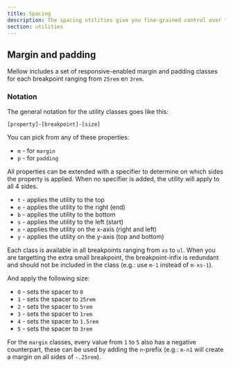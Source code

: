 ```yaml
---
title: Spacing
description: The spacing utilities give you fine-grained control over the margin and padding of your elements in a responsive manner.
section: utilities
---
```


## Margin and padding
Mellow includes a set of responsive-enabled margin and padding classes for each breakpoint ranging from `25rem` en `3rem`.

### Notation
The general notation for the utility classes goes like this:

`[property]-[breakpoint]-[size]`

You can pick from any of these properties:

* `m` - for `margin`
* `p` - for `padding`

All properties can be extended with a specifier to determine on which sides the property is applied. When no specifier is added, the utility will apply to all 4 sides.

* `t` - applies the utility to the top
* `e` - applies the utility to the right (end)
* `b` - applies the utility to the bottom
* `s` - applies the utility to the left (start)
* `x` - applies the utility on the x-axis (right and left)
* `y` - applies the utility on the y-axis (top and bottom)

Each class is available in all breakpoints ranging from `xs` to `ul`. When you are targetting the extra small breakpoint, the breakpoint-infix is redundant and should not be included in the class (e.g.: use `m-1` instead of `m-xs-1`).

And apply the following size:

* `0` - sets the spacer to `0`
* `1` - sets the spacer to `25rem`
* `2` - sets the spacer to `5rem`
* `3` - sets the spacer to `1rem`
* `4` - sets the spacer to `1.5rem`
* `5` - sets the spacer to `3rem`

For the `margin` classes, every value from `1` to `5` also has a negative counterpart, these can be used by adding the `n`-prefix (e.g.: `m-n1` will create a margin on all sides of `-.25rem`).
